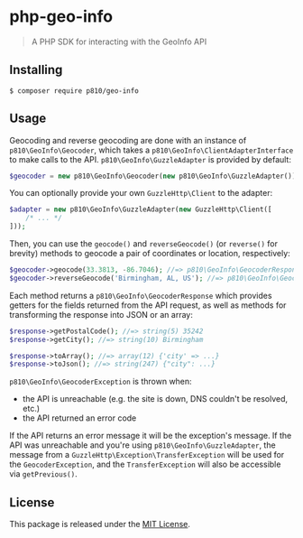 # php-geo-info
> A PHP SDK for interacting with the GeoInfo API

## Installing
```
$ composer require p810/geo-info
```

## Usage
Geocoding and reverse geocoding are done with an instance of `p810\GeoInfo\Geocoder`, which takes a `p810\GeoInfo\ClientAdapterInterface` to make calls to the API. `p810\GeoInfo\GuzzleAdapter` is provided by default:

```php
$geocoder = new p810\GeoInfo\Geocoder(new p810\GeoInfo\GuzzleAdapter());
```

You can optionally provide your own `GuzzleHttp\Client` to the adapter:

```php
$adapter = new p810\GeoInfo\GuzzleAdapter(new GuzzleHttp\Client([
    /* ... */
]));
```

Then, you can use the `geocode()` and `reverseGeocode()` (or `reverse()` for brevity) methods to geocode a pair of coordinates or location, respectively:

```php
$geocoder->geocode(33.3813, -86.7046); //=> p810\GeoInfo\GeocoderResponse#1
$geocoder->reverseGeocode('Birmingham, AL, US'); //=> p810\GeoInfo\GeocoderResponse#2
```

Each method returns a `p810\GeoInfo\GeocoderResponse` which provides getters for the fields returned from the API request, as well as methods for transforming the response into JSON or an array:

```php
$response->getPostalCode(); //=> string(5) 35242
$response->getCity(); //=> string(10) Birmingham

$response->toArray(); //=> array(12) {'city' => ...}
$response->toJson(); //=> string(247) {"city": ...}
```

`p810\GeoInfo\GeocoderException` is thrown when:

- the API is unreachable (e.g. the site is down, DNS couldn't be resolved, etc.)
- the API returned an error code

If the API returns an error message it will be the exception's message. If the API was unreachable and you're using `p810\GeoInfo\GuzzleAdapter`, the message from a `GuzzleHttp\Exception\TransferException` will be used for the `GeocoderException`, and the `TransferException` will also be accessible via `getPrevious()`.

## License
This package is released under the [MIT License](https://github.com/p810/geo-info/blob/master/LICENSE).
